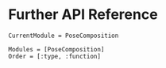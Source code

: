 # Further API Reference

```@meta
CurrentModule = PoseComposition
```

```@autodocs
Modules = [PoseComposition]
Order = [:type, :function]
```
